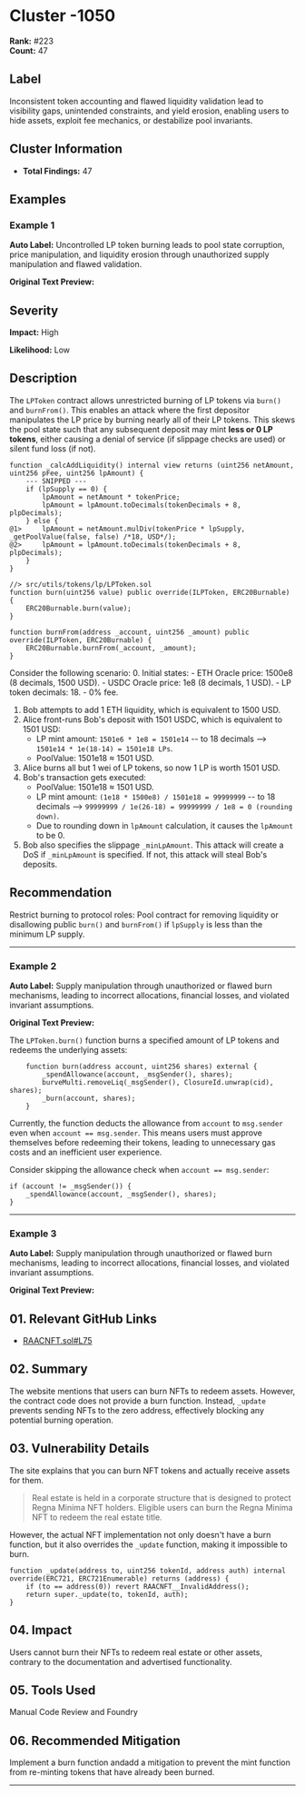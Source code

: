 # Cluster -1050

**Rank:** #223  
**Count:** 47  

## Label
Inconsistent token accounting and flawed liquidity validation lead to visibility gaps, unintended constraints, and yield erosion, enabling users to hide assets, exploit fee mechanics, or destabilize pool invariants.

## Cluster Information
- **Total Findings:** 47

## Examples

### Example 1

**Auto Label:** Uncontrolled LP token burning leads to pool state corruption, price manipulation, and liquidity erosion through unauthorized supply manipulation and flawed validation.  

**Original Text Preview:**

## Severity

**Impact:** High

**Likelihood:** Low

## Description

The `LPToken` contract allows unrestricted burning of LP tokens via `burn()` and `burnFrom()`. This enables an attack where the first depositor manipulates the LP price by burning nearly all of their LP tokens. This skews the pool state such that any subsequent deposit may mint **less or 0 LP tokens**, either causing a denial of service (if slippage checks are used) or silent fund loss (if not).

```solidity
function _calcAddLiquidity() internal view returns (uint256 netAmount, uint256 pFee, uint256 lpAmount) {
    --- SNIPPED ---
    if (lpSupply == 0) {
        lpAmount = netAmount * tokenPrice;
        lpAmount = lpAmount.toDecimals(tokenDecimals + 8, plpDecimals);
    } else {
@1>     lpAmount = netAmount.mulDiv(tokenPrice * lpSupply, _getPoolValue(false, false) /*18, USD*/);
@2>     lpAmount = lpAmount.toDecimals(tokenDecimals + 8, plpDecimals);
    }
}
```

```solidity
//> src/utils/tokens/lp/LPToken.sol
function burn(uint256 value) public override(ILPToken, ERC20Burnable) {
    ERC20Burnable.burn(value);
}

function burnFrom(address _account, uint256 _amount) public override(ILPToken, ERC20Burnable) {
    ERC20Burnable.burnFrom(_account, _amount);
}
```

Consider the following scenario: 0. Initial states: - ETH Oracle price: 1500e8 (8 decimals, 1500 USD). - USDC Oracle price: 1e8 (8 decimals, 1 USD). - LP token decimals: 18. - 0% fee.

1. Bob attempts to add 1 ETH liquidity, which is equivalent to 1500 USD.
2. Alice front-runs Bob's deposit with 1501 USDC, which is equivalent to 1501 USD:
   - LP mint amount: `1501e6 * 1e8 = 1501e14` -- to 18 decimals --> `1501e14 * 1e(18-14) = 1501e18 LPs`.
   - PoolValue: 1501e18 ≈ 1501 USD.
3. Alice burns all but 1 wei of LP tokens, so now 1 LP is worth 1501 USD.
4. Bob's transaction gets executed:
   - PoolValue: 1501e18 ≈ 1501 USD.
   - LP mint amount: `(1e18 * 1500e8) / 1501e18 = 99999999` -- to 18 decimals --> `99999999 / 1e(26-18) = 99999999 / 1e8 = 0 (rounding down)`.
   - Due to rounding down in `lpAmount` calculation, it causes the `lpAmount` to be 0.
5. Bob also specifies the slippage `_minLpAmount`. This attack will create a DoS if `_minLpAmount` is specified. If not, this attack will steal Bob's deposits.

## Recommendation

Restrict burning to protocol roles: Pool contract for removing liquidity or disallowing public `burn()` and `burnFrom()` if `lpSupply` is less than the minimum LP supply.

---
### Example 2

**Auto Label:** Supply manipulation through unauthorized or flawed burn mechanisms, leading to incorrect allocations, financial losses, and violated invariant assumptions.  

**Original Text Preview:**

The `LPToken.burn()` function burns a specified amount of LP tokens and redeems the underlying assets:

```solidity
    function burn(address account, uint256 shares) external {
        _spendAllowance(account, _msgSender(), shares);
        burveMulti.removeLiq(_msgSender(), ClosureId.unwrap(cid), shares);
        _burn(account, shares);
    }
```

Currently, the function deducts the allowance from `account` to `msg.sender` even when `account == msg.sender`. This means users must approve themselves before redeeming their tokens, leading to unnecessary gas costs and an inefficient user experience.

Consider skipping the allowance check when `account == msg.sender`:

```solidity
if (account != _msgSender()) {
    _spendAllowance(account, _msgSender(), shares);
}
```

---
### Example 3

**Auto Label:** Supply manipulation through unauthorized or flawed burn mechanisms, leading to incorrect allocations, financial losses, and violated invariant assumptions.  

**Original Text Preview:**

## 01. Relevant GitHub Links

&#x20;

* [RAACNFT.sol#L75](https://github.com/Cyfrin/2025-02-raac/blob/89ccb062e2b175374d40d824263a4c0b601bcb7f/contracts/core/tokens/RAACNFT.sol#L75)

## 02. Summary

The website mentions that users can burn NFTs to redeem assets. However, the contract code does not provide a burn function. Instead, `_update` prevents sending NFTs to the zero address, effectively blocking any potential burning operation.

## 03. Vulnerability Details

The site  explains that you can burn NFT tokens and actually receive assets for them.

> Real estate is held in a corporate structure that is designed to protect Regna Minima NFT holders. Eligible users can burn the Regna Minima NFT to redeem the real estate title.

However, the actual NFT implementation not only doesn't have a burn function, but it also overrides the `_update` function, making it impossible to burn.

```Solidity
function _update(address to, uint256 tokenId, address auth) internal override(ERC721, ERC721Enumerable) returns (address) {
    if (to == address(0)) revert RAACNFT__InvalidAddress();
    return super._update(to, tokenId, auth);
}

```

## 04. Impact

Users cannot burn their NFTs to redeem real estate or other assets, contrary to the documentation and advertised functionality.

## 05. Tools Used

Manual Code Review and Foundry

## 06. Recommended Mitigation

Implement a burn function andadd a mitigation to prevent the mint function from re-minting tokens that have already been burned.

---
